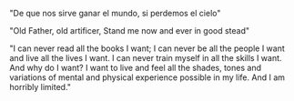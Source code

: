 "De que nos sirve ganar el mundo, si perdemos el cielo"

"Old Father, old artificer, Stand me now and ever in good stead"

"I can never read all the books I want; I can never be all the people I want and live all the lives I want. 
I can never train myself in all the skills I want.
And why do I want? I want to live and feel all the shades, tones and variations of mental and physical experience possible in my life. And I am horribly limited."